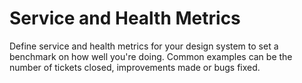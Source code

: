 # Service and Health Metrics

Define service and health metrics for your design system to set a benchmark on how well you're doing. Common examples can be the number of tickets closed, improvements made or bugs fixed.
